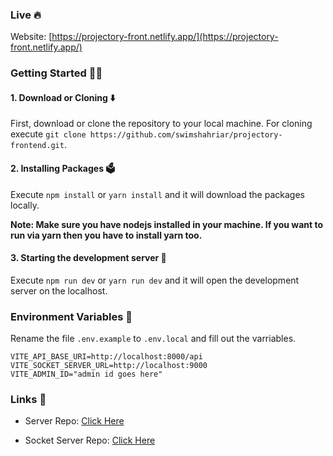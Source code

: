 ### Live 🔥

Website: [https://projectory-front.netlify.app/](https://projectory-front.netlify.app/)
<br>

### Getting Started 👨‍💻

#### 1. Download or Cloning ⬇️

First, download or clone the repository to your local machine. For cloning execute `git clone https://github.com/swimshahriar/projectory-frontend.git`.

#### 2. Installing Packages 🗳

Execute `npm install` or `yarn install` and it will download the packages locally.

**Note: Make sure you have nodejs installed in your machine. If you want to run via yarn then you have to install yarn too.**

#### 3. Starting the development server 🏁

Execute `npm run dev` or `yarn run dev` and it will open the development server on the localhost.

### Environment Variables 📄

Rename the file `.env.example` to `.env.local` and fill out the varriables.

```
VITE_API_BASE_URI=http://localhost:8000/api
VITE_SOCKET_SERVER_URL=http://localhost:9000
VITE_ADMIN_ID="admin id goes here"
```

### Links 🔗

- Server Repo: [Click Here](https://github.com/swimshahriar/projectory-api) <br/>

- Socket Server Repo: [Click Here](https://github.com/swimshahriar/projectory-socket-server) <br/>
